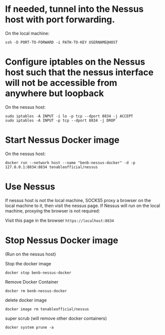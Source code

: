 
 
 
# If needed, tunnel into the Nessus host with port forwarding.

On the local machine:

`ssh -D PORT-TO-FORWARD -i PATH-TO-KEY USERNAME@HOST`


# Configure iptables on the Nessus host such that the nessus interface will not be accessible from anywhere but loopback

On the nessus host:

```
sudo iptables -A INPUT -i lo -p tcp --dport 8834 -j ACCEPT
sudo iptables -A INPUT -p tcp --dport 8834 -j DROP
```


# Start Nessus Docker image

On the nessus host:

```
docker run --network host --name "benb-nessus-docker" -d -p 127.0.0.1:8834:8834 tenableofficial/nessus
```


# Use Nessus

If nessus host is not the local machine, SOCKS5 proxy a browser on the local machine to it, then visit the nessus page. If Nessus will run on the local machine, proxying the browser is not required:


Visit this page in the browser
`https://localhost:8834`


# Stop Nessus Docker image

(Run on the nessus host)

Stop the docker image

`docker stop benb-nessus-docker`


Remove Docker Container

`docker rm benb-nessus-docker`


delete docker image

`docker image rm tenableofficial/nessus`


super scrub (will remove other docker containers)

`docker system prune -a`
